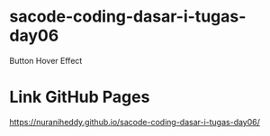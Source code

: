 # sacode-coding-dasar-i-tugas-day06
Button Hover Effect
# Link GitHub Pages
https://nuraniheddy.github.io/sacode-coding-dasar-i-tugas-day06/
